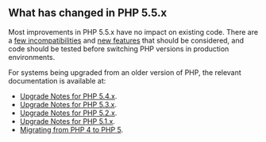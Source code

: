 What has changed in PHP 5.5.x
-----------------------------

Most improvements in PHP 5.5.x have no impact on existing code. There
are a
<a href="/migration55/incompatible.html" class="link">few incompatibilities</a>
and
<a href="/migration55/new-features.html" class="link">new features</a>
that should be considered, and code should be tested before switching
PHP versions in production environments.

For systems being upgraded from an older version of PHP, the relevant
documentation is available at:

-   <span class="simpara">
    <a href="/migration54.html" class="link">Upgrade Notes for PHP 5.4.x</a>.
    </span>
-   <span class="simpara">
    <a href="/migration53.html" class="link">Upgrade Notes for PHP 5.3.x</a>.
    </span>
-   <span class="simpara">
    <a href="/migration52.html" class="link">Upgrade Notes for PHP 5.2.x</a>.
    </span>
-   <span class="simpara">
    <a href="/migration51.html" class="link">Upgrade Notes for PHP 5.1.x</a>.
    </span>
-   <span class="simpara">
    <a href="/migration5.html" class="link">Migrating from PHP 4 to PHP 5</a>.
    </span>
